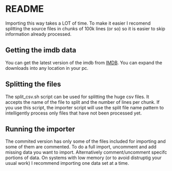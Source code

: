 # README

Importing this way takes a LOT of time. To make it easier I recomend splitting the
source files in chunks of 100k lines (or so) so it is easier to skip information already processed.

## Getting the imdb data

You can get the latest version of the imdb from [IMDB](https://www.imdb.com/interfaces/). You can expand the downloads
into any location in your pc.

## Splitting the files

The split_csv.sh script can be used for splitting the huge csv files. It accepts the name of the file to
split and the number of lines per chunk. If you use this script, the importer script will use the split file name
pattern to intelligently process only files that have not been processed yet.

## Running the importer

The commited version has only some of the files included for importing and some of them are commented. To do a full import, uncomment and add missing data you want to import. Alternatively comment/uncomment specifc portions of data. On systems with low memory (or to avoid distruptig your usual work) I recommend importing one data set at a time. 


